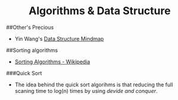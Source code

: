 <html><head><title>Algorithms & Data Structure</title></head><body>
<div id="title" align=center><h1>Algorithms & Data Structure</h1></div>

##Other's Precious
* Yin Wang's [Data Structure Mindmap](http://www.mindomo.com/view?m=925b590ea60143f08654b3c672c4a3e5)


##Sorting algorithms
* [Sorting Algorithms - Wikipedia](http://en.wikipedia.org/wiki/Sorting_algorithm)

###Quick Sort
* The idea behind the quick sort algorihms is that reducing the full scaning time to log(n) times by using _devide and conquer_.

</body></html>
